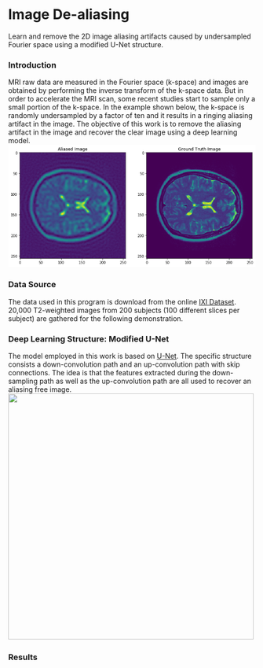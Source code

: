 # Image De-aliasing
Learn and remove the 2D image aliasing artifacts caused by undersampled Fourier space using a modified U-Net structure.

### Introduction
MRI raw data are measured in the Fourier space (k-space) and images are obtained by performing the inverse transform of the k-space data. But in order to accelerate the MRI scan, some recent studies start to sample only a small portion of the k-space. In the example shown below, the k-space is randomly undersampled by a factor of ten and it results in a ringing aliasing artifact in the image. The objective of this work is to remove the aliasing artifact in the image and recover the clear image using a deep learning model. 
![](Aliased%20Image%20-%20Ground%20Truth.png)

### Data Source
The data used in this program is download from the online [IXI Dataset](http://brain-development.org/ixi-dataset/). 20,000 T2-weighted images from 200 subjects (100 different slices per subject) are gathered for the following demonstration. 

### Deep Learning Structure: Modified U-Net
The model employed in this work is based on [U-Net](https://arxiv.org/abs/1505.04597). The specific structure consists a down-convolution path and an up-convolution path with skip connections. The idea is that the features extracted during the down-sampling path as well as the up-convolution path are all used to recover an aliasing free image.
<img src="https://github.com/mxf293/Image_De-aliasing/blob/master/Model%20Structure.jpg" width="500" height="500">

### Results

